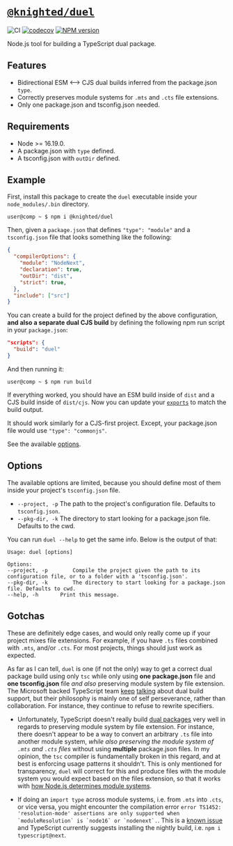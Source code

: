 # [`@knighted/duel`](https://www.npmjs.com/package/@knighted/duel)

![CI](https://github.com/knightedcodemonkey/duel/actions/workflows/ci.yml/badge.svg)
[![codecov](https://codecov.io/gh/knightedcodemonkey/duel/branch/main/graph/badge.svg?token=7K74BRLHFy)](https://codecov.io/gh/knightedcodemonkey/duel)
[![NPM version](https://img.shields.io/npm/v/@knighted/duel.svg)](https://www.npmjs.com/package/@knighted/duel)

Node.js tool for building a TypeScript dual package.

## Features

* Bidirectional ESM <--> CJS dual builds inferred from the package.json `type`.
* Correctly preserves module systems for `.mts` and `.cts` file extensions.
* Only one package.json and tsconfig.json needed.

## Requirements

* Node >= 16.19.0.
* A package.json with `type` defined.
* A tsconfig.json with `outDir` defined.

## Example

First, install this package to create the `duel` executable inside your `node_modules/.bin` directory.

```console
user@comp ~ $ npm i @knighted/duel
```

Then, given a `package.json` that defines `"type": "module"` and  a `tsconfig.json` file that looks something like the following:

```json
{
  "compilerOptions": {
    "module": "NodeNext",
    "declaration": true,
    "outDir": "dist",
    "strict": true,
  },
  "include": ["src"]
}
```

You can create a build for the project defined by the above configuration, **and also a separate dual CJS build** by defining the following npm run script in your `package.json`:

```json
"scripts": {
  "build": "duel"
}
```

And then running it:

```console
user@comp ~ $ npm run build
```

If everything worked, you should have an ESM build inside of `dist` and a CJS build inside of `dist/cjs`. Now you can update your [`exports`](https://nodejs.org/api/packages.html#exports) to match the build output.

It should work similarly for a CJS-first project. Except, your package.json file would use `"type": "commonjs"`.

See the available [options](#options).


## Options

The available options are limited, because you should define most of them inside your project's `tsconfig.json` file.

* `--project, -p` The path to the project's configuration file. Defaults to `tsconfig.json`.
* `--pkg-dir, -k` The directory to start looking for a package.json file. Defaults to the cwd.

You can run `duel --help` to get the same info. Below is the output of that:

```console
Usage: duel [options]

Options:
--project, -p 		 Compile the project given the path to its configuration file, or to a folder with a 'tsconfig.json'.
--pkg-dir, -k 		 The directory to start looking for a package.json file. Defaults to cwd.
--help, -h 		 Print this message.
```

## Gotchas

These are definitely edge cases, and would only really come up if your project mixes file extensions. For example, if you have `.ts` files combined with `.mts`, and/or `.cts`. For most projects, things should just work as expected.

As far as I can tell, `duel` is one (if not the only) way to get a correct dual package build using only `tsc` while only using **one package.json** file and **one tsconfig.json** file _and also_ preserving module system by file extension. The Microsoft backed TypeScript team [keep](https://github.com/microsoft/TypeScript/issues/54593) [talking](https://github.com/microsoft/TypeScript/pull/54546) about dual build support, but their philosophy is mainly one of self perseverance, rather than collaboration. For instance, they continue to refuse to rewrite specifiers.

* Unfortunately, TypeScript doesn't really build [dual packages](https://nodejs.org/api/packages.html#dual-commonjses-module-packages) very well in regards to preserving module system by file extension. For instance, there doesn't appear to be a way to convert an arbitrary `.ts` file into another module system, _while also preserving the module system of `.mts` and `.cts` files_ without using **multiple** package.json files. In my opinion, the `tsc` compiler is fundamentally broken in this regard, and at best is enforcing usage patterns it shouldn't.  This is only mentioned for transparency, `duel` will correct for this and produce files with the module system you would expect based on the files extension, so that it works with [how Node.js determines module systems](https://nodejs.org/api/packages.html#determining-module-system).

* If doing an `import type` across module systems, i.e. from `.mts` into `.cts`, or vice versa, you might encounter the compilation error ``error TS1452: 'resolution-mode' assertions are only supported when `moduleResolution` is `node16` or `nodenext`.``. This is a [known issue](https://github.com/microsoft/TypeScript/issues/49055) and TypeScript currently suggests installing the nightly build, i.e. `npm i typescript@next`.
